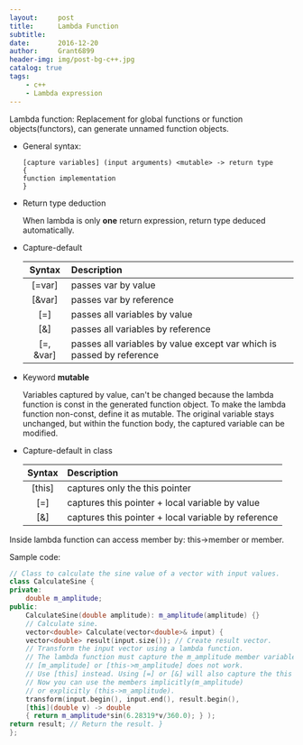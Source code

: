 ```yaml
---
layout:		post
title:		Lambda Function
subtitle:
date:		2016-12-20
author: 	Grant6899
header-img: img/post-bg-c++.jpg
catalog: true
tags:
    - c++
    - Lambda expression
---
```


Lambda function: Replacement for global functions or function objects(functors), can generate unnamed function objects.

- General syntax:
  ```
  [capture variables] (input arguments) <mutable> -> return type
  {
  function implementation
  }
  ```

- Return type deduction

  When lambda is only **one** return expression, return type deduced automatically.

- Capture-default

  |Syntax     |         Description |
  |:--------: |:------------------- |
  |[=var]|passes var by value|
  |[&var]|passes var by reference|
  |[=]| passes all variables by value|
  |[&]| passes all variables by reference|
  |[=, &var]|passes all variables by value except var which is passed by reference|

- Keyword **mutable**

  Variables captured by value, can't be changed because the lambda function is const in the generated function object. To make the   lambda function non-const, define it as mutable. The original variable stays unchanged, but within the function body, the captured variable can be modified.

- Capture-default in class

  |Syntax     |         Description |
  |:--------: |:------------------- |
  |[this]| captures only the this pointer|
  |[=]|captures this pointer + local variable by value|
  |[&]|captures this pointer + local variable by reference|


Inside lambda function can access member by:
this->member or member.

Sample code:
```c++
// Class to calculate the sine value of a vector with input values.
class CalculateSine {
private: 
	double m_amplitude; 
public:
	CalculateSine(double amplitude): m_amplitude(amplitude) {}
	// Calculate sine.
	vector<double> Calculate(vector<double>& input) {
	vector<double> result(input.size()); // Create result vector.
	// Transform the input vector using a lambda function.
	// The lambda function must capture the m_amplitude member variable.
	// [m_amplitude] or [this->m_amplitude] does not work.
	// Use [this] instead. Using [=] or [&] will also capture the this pointer. 
    // Now you can use the members implicitly(m_amplitude)
	// or explicitly (this->m_amplitude).
	transform(input.begin(), input.end(), result.begin(), 
	[this](double v) -> double
	{ return m_amplitude*sin(6.28319*v/360.0); } );
return result; // Return the result. }
};
```
